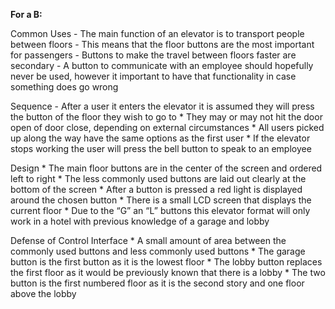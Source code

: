 **For a B:**

<suq> Common Uses </sup>
    - The main function of an elevator is to transport people between floors
    - This means that the floor buttons are the most important for passengers
    - Buttons to make the travel between floors faster are secondary
    - A button to communicate with an employee should hopefully never be used, however it important to have that functionality in case something does go wrong

<suq> Sequence </sup>
    - After a user it enters the elevator it is assumed they will press the button of the floor they wish to go to
    * They may or may not hit the door open of door close, depending on external circumstances
    * All users picked up along the way have the same options as the first user
    * If the elevator stops working the user will press the bell button to speak to an employee

<suq> Design </sup>
    * The main floor buttons are in the center of the screen and ordered left to right
    * The less commonly used buttons are laid out clearly at the bottom of the screen
    * After a button is pressed a red light is displayed around the chosen button
    * There is a small LCD screen that displays the current floor
    * Due to the “G” an “L” buttons this elevator format will only work in a hotel with previous knowledge of a garage and lobby 

<suq> Defense of Control Interface </sup>
    * A small amount of area between the commonly used buttons and less commonly used buttons
    * The garage button is the first button as it is the lowest floor
    * The lobby button replaces the first floor as it would be previously known that there is a lobby
    * The two button is the first numbered floor as it is the second story and one floor above the lobby
